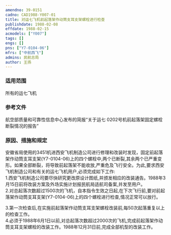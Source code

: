 ```yaml
---
amendno: 39-0151  
cadno: CAD1988-Y007-01  
title: 对运七飞机前起落架作动筒支耳支架螺栓进行检查  
publishdate: 1988-02-08  
effdate: 1988-02-15  
acmodels: ["Y007"]  
tags: []  
engs: []  
pns: ["Y7-0104-06"]  
mfrs: ["中航西飞"]  
admins: 民航总局  
author: 王扬  
---
```

  
### 适用范围  
所有的运七飞机  
  
<!--more-->  
### 参考文件  
  航空部质量和可靠性信息中心发布的简报“关于运七 0202号机前起落架固定螺栓断裂情况的报告”  
  
### 原因、措施和规定  

  安徽省局使用的3451机进西安飞机制造公司进行修理和改装时发现，固定前起落架作动筒支耳支架(Y7-0104-06)上的四个螺栓中,两个已断裂,其余两个已严重变形。如果全部断裂，将导致前起落架不能收放,严重危及飞行安全。为此,要求西安飞机制造公司和有关的运七飞机用户,必须完成如下工作:  
  1.西安飞机制造公司要尽快研究更改原设计图纸,并颁发相应的改装通告。1988年3月15日前将改装方案及外场实施计划报民航局适航司备案,并发至用户。  
  2.对总起落次数超过1500次的飞机，自本指令生效之日起,在下次飞行前,要对前起落架作动筒支耳支架(Y7-0104-06)上的四个螺栓进行检查,情况正常可以放行。  
  
  3.第一次检查后,在实施前起落架作动筒支耳支架螺栓改装前,每50次起落重复以上的检查工作。  
  4.必须于1988年6月1日以前,对总起落次数超过2000次的飞机,完成前起落架作动筒支耳支架螺栓的改装工作。1988年12月31日前,完成全部机型的改装工作。  
